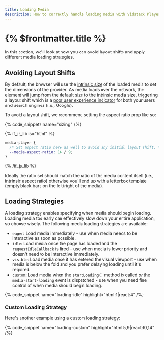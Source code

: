 ```yaml
---
title: Loading Media
description: How to correctly handle loading media with Vidstack Player.
---
```


# {% $frontmatter.title %}

In this section, we'll look at how you can avoid layout shifts and apply different media loading
strategies.

## Avoiding Layout Shifts

By default, the browser will use the [intrinsic size](https://developer.mozilla.org/en-US/docs/Glossary/Intrinsic_Size)
of the loaded media to set the dimensions of the provider. As media loads over the network,
the element will jump from the default size to the intrinsic media size, triggering a layout shift
which is a [poor user experience indicator](https://web.dev/cls) for both your users and search
engines (i.e., Google).

To avoid a layout shift, we recommend setting the aspect ratio prop like so:

{% code_snippets name="sizing" /%}

{% if_js_lib is="html" %}

```css {% copy=true %}
media-player {
  /* Set aspect ratio here as well to avoid any initial layout shift. */
  --media-aspect-ratio: 16 / 9;
}
```

{% /if_js_lib %}

Ideally the ratio set should match the ratio of the media content itself (i.e., intrinsic aspect ratio)
otherwise you'll end up with a letterbox template (empty black bars on the left/right of the media).

## Loading Strategies

A loading strategy enables specifying when media should begin loading. Loading media too early
can effectively slow down your entire application, so choose wisely. The following media loading
strategies are available:

- `eager`: Load media immediately - use when media needs to be interactive as soon as possible.
- `idle`: Load media once the page has loaded and the `requestIdleCallback` is fired - use when media is
  lower priority and doesn't need to be interactive immediately.
- `visible`: Load media once it has entered the visual viewport - use when media is below the fold and you prefer
  delaying loading until it's required.
- `custom`: Load media when the `startLoading()` method is called _or_ the `media-start-loading`
  event is dispatched - use when you need fine control of when media should begin loading.

{% code_snippet name="loading-idle" highlight="html:1|react:4" /%}

### Custom Loading Strategy

Here's another example using a custom loading strategy:

{% code_snippet name="loading-custom" highlight="html:5,9|react:10,14" /%}
